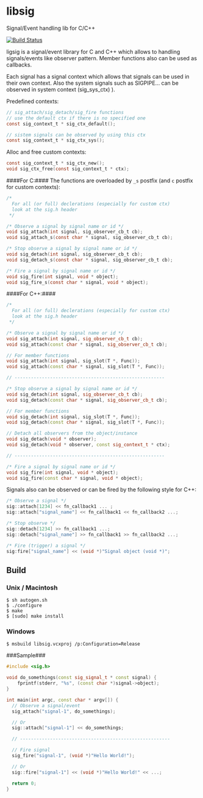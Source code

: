libsig
======

Signal/Event handling lib for C/C++

[![Build Status](https://travis-ci.org/recp/libsig.svg?branch=master)](https://travis-ci.org/recp/libsig)

ligsig is a signal/event library for C and C++ which allows to handling
signals/events like observer pattern. Member functions also
can be used as callbacks.

Each signal has a signal context which allows that signals can be used in their own
 context.
Also the system signals such as SIGPIPE... can be observed in system context
(sig_sys_ctx) ).

Predefined contexts:
```C
// sig_attach/sig_detach/sig_fire functions
// use the default ctx if there is no specified one
const sig_context_t * sig_ctx_default();

// sistem signals can be observed by using this ctx
const sig_context_t * sig_ctx_sys();
```

Alloc and free custom contexts:
```C
const sig_context_t * sig_ctx_new();
void sig_ctx_free(const sig_context_t * ctx);
```

####For C:####
The functions are overloaded by `_s` postfix (and `c` postfix for custom contexts):
```C
/*
  For all (or full) declerations (especially for custom ctx)
  look at the sig.h header
 */

/* Observe a signal by signal name or id */
void sig_attach(int signal, sig_observer_cb_t cb);
void sig_attach_s(const char * signal, sig_observer_cb_t cb);

/* Stop observe a signal by signal name or id */
void sig_detach(int signal, sig_observer_cb_t cb);
void sig_detach_s(const char * signal, sig_observer_cb_t cb);

/* Fire a signal by signal name or id */
void sig_fire(int signal, void * object);
void sig_fire_s(const char * signal, void * object);
```

####For C++:####
```C++
/*
  For all (or full) declerations (especially for custom ctx)
  look at the sig.h header
 */

/* Observe a signal by signal name or id */
void sig_attach(int signal, sig_observer_cb_t cb);
void sig_attach(const char * signal, sig_observer_cb_t cb);

// For member functions
void sig_attach(int signal, sig_slot(T *, Func));
void sig_attach(const char * signal, sig_slot(T *, Func));

// -------------------------------------------------------

/* Stop observe a signal by signal name or id */
void sig_detach(int signal, sig_observer_cb_t cb);
void sig_detach(const char * signal, sig_observer_cb_t cb);

// For member functions
void sig_detach(int signal, sig_slot(T *, Func));
void sig_detach(const char * signal, sig_slot(T *, Func));

// Detach all observers from the object/instance
void sig_detach(void * observer);
void sig_detach(void * observer, const sig_context_t * ctx);

// -------------------------------------------------------

/* Fire a signal by signal name or id */
void sig_fire(int signal, void * object);
void sig_fire(const char * signal, void * object);
```

Signals also can be observed or can be fired by the following style for C++:

```C++
/* Observe a signal */
sig::attach[1234] << fn_callback1 ... ;
sig::attach["signal_name"] << fn_callback1 << fn_callback2 ...;

/* Stop observe */
sig::detach[1234] >> fn_callback1 ...;
sig::detach["signal_name"] >> fn_callback1 >> fn_callback2 ...;

/* Fire (trigger) a signal */
sig:fire["signal_name"] << (void *)"Signal object (void *)";
```

## Build

### Unix / Macintosh

```text
$ sh autogen.sh
$ ./configure
$ make
$ [sudo] make install
```

### Windows

```text
$ msbuild libsig.vcxproj /p:Configuration=Release
```

###Sample###

```C++
#include <sig.h>

void do_somethings(const sig_signal_t * const signal) {
	fprintf(stderr, "%s", (const char *)signal->object);
}

int main(int argc, const char * argv[]) {
  // Observe a signal/event
  sig_attach("signal-1", do_somethings);

  // Or
  sig::attach["signal-1"] << do_somethings;

  // -------------------------------------------------------

  // Fire signal
  sig_fire("signal-1", (void *)"Hello World!");

  // Or
  sig::fire["signal-1"] << (void *)"Hello World!" << ...;

  return 0;
}
```
